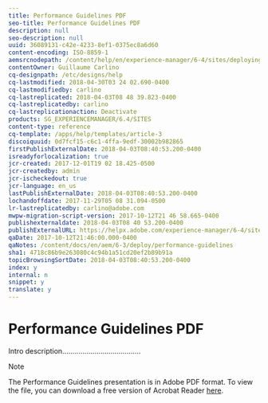 ```yaml
---
title: Performance Guidelines PDF
seo-title: Performance Guidelines PDF
description: null
seo-description: null
uuid: 36089131-c42e-4233-8ef1-0375ec8a6d60
content-encoding: ISO-8859-1
aemsrcnodepath: /content/help/en/experience-manager/6-4/sites/deploying/using/DO-NOT-DELETE-performance-guidelines-pdf
contentOwner: Guillaume Carlino
cq-designpath: /etc/designs/help
cq-lastmodified: 2018-04-30T03 24 02.690-0400
cq-lastmodifiedby: carlino
cq-lastreplicated: 2018-04-03T08 48 39.823-0400
cq-lastreplicatedby: carlino
cq-lastreplicationaction: Deactivate
products: SG_EXPERIENCEMANAGER/6.4/SITES
content-type: reference
cq-template: /apps/help/templates/article-3
discoiquuid: 0d7fcf15-c6c1-4ffa-9edf-30002b982865
firstPublishExternalDate: 2018-04-03T08:40:53.200-0400
isreadyforlocalization: true
jcr-created: 2017-12-01T19 02 18.425-0500
jcr-createdby: admin
jcr-ischeckedout: true
jcr-language: en_us
lastPublishExternalDate: 2018-04-03T08:40:53.200-0400
lochandoffdate: 2017-11-29T05 08 31.094-0500
lr-lastreplicatedby: carlino@adobe.com
mwpw-migration-script-version: 2017-10-12T21 46 58.665-0400
publishexternaldate: 2018-04-03T08 40 53.200-0400
publishExternalURL: https://helpx.adobe.com/experience-manager/6-4/sites/deploying/using/DO-NOT-DELETE-performance-guidelines-pdf.html
qaDate: 2017-10-12T21:46:00.000-0400
qaNotes: /content/docs/en/aem/6-3/deploy/performance-guidelines
sha1: 4718c86b9e263080c4c94b1a51cd20ef2b89b91a
topicBrowsingSortDate: 2018-04-03T08:40:53.200-0400
index: y
internal: n
snippet: y
translate: y
---
```


# Performance Guidelines PDF

Intro description.......................................

>[!NOTE]
>
>The Performance Guidelines presentation is in Adobe PDF format. To view the file, you can download a free version of Acrobat Reader [here](https://get.adobe.com/reader/).

